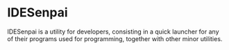 # IDESenpai
IDESenpai is a utility for developers, consisting in a quick launcher for any of their programs used for programming, together with other minor utilities.
